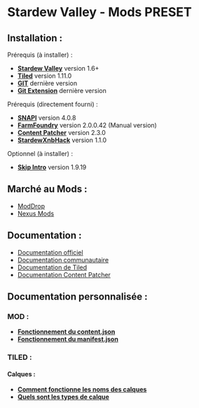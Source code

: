 # Stardew Valley - Mods PRESET


## Installation :
Prérequis (à installer) :
- [**Stardew Valley**](https://www.gog.com/fr/game/stardew_valley) version 1.6+
- [**Tiled**](https://www.mapeditor.org/) version 1.11.0
- [**GIT**](https://git-scm.com/download/win) dernière version
- [**Git Extension**](https://gitextensions.github.io/) dernière version

Prérequis (directement fourni) :
- [**SNAPI**](https://smapi.io/) version 4.0.8
- [**FarmFoundry**](https://stcodematrix.com/projects/Stardew_Valley_Tools/) version 2.0.0.42 (Manual version)
- [**Content Patcher**](https://www.moddrop.com/stardew-valley/mods/470174-content-patcher) version 2.3.0
- [**StardewXnbHack**](https://github.com/Pathoschild/StardewXnbHack) version 1.1.0

Optionnel (à installer) :
- [**Skip Intro**](https://www.moddrop.com/stardew-valley/mods/606601-skip-intro) version 1.9.19


## Marché au Mods :
- [ModDrop](https://www.moddrop.com/stardew-valley/)
- [Nexus Mods](https://www.nexusmods.com/stardewvalley)


## Documentation :
- [Documentation officiel](https://stardewvalleywiki.com/Modding:Index)
- [Documentation communautaire](https://stardewmodding.wiki.gg/wiki/Main_Page)
- [Documentation de Tiled](https://doc.mapeditor.org/fr/stable/)
- [Documentation Content Patcher](https://github.com/Pathoschild/StardewMods/blob/stable/ContentPatcher/docs/author-guide.md)


## Documentation personnalisée :
### MOD :
- [**Fonctionnement du content.json**](DOCS/MOD/content_JSON.md)
- [**Fonctionnement du manifest.json**](DOCS/MOD/manifest_JSON.md)

### TILED :
#### Calques :
- [**Comment fonctionne les noms des calques**](DOCS/TILED/LAYER/layer_name.md)
- [**Quels sont les types de calque**](DOCS/TILED/LAYER/layer_type.md)
